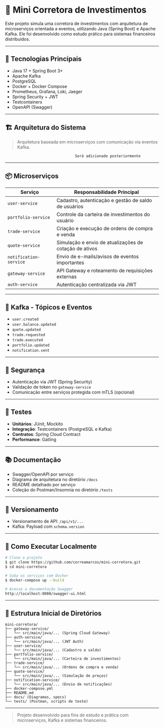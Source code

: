 # 🏦 Mini Corretora de Investimentos

Este projeto simula uma corretora de investimentos com arquitetura de microserviços orientada a eventos, utilizando Java (Spring Boot) e Apache Kafka. Ele foi desenvolvido como estudo prático para sistemas financeiros distribuídos.

---

## 🔧 Tecnologias Principais

* Java 17 + Spring Boot 3+
* Apache Kafka
* PostgreSQL
* Docker + Docker Compose
* Prometheus, Grafana, Loki, Jaeger
* Spring Security + JWT
* Testcontainers
* OpenAPI (Swagger)

---

## 🏗️ Arquitetura do Sistema

> Arquitetura baseada em microserviços com comunicação via eventos Kafka.

```
                                Será adicionado posteriormente
```

---

## 📦 Microserviços

| Serviço                | Responsabilidade Principal                             |
| ---------------------- | ------------------------------------------------------ |
| `user-service`         | Cadastro, autenticação e gestão de saldo de usuários   |
| `portfolio-service`    | Controle da carteira de investimentos do usuário       |
| `trade-service`        | Criação e execução de ordens de compra e venda         |
| `quote-service`        | Simulação e envio de atualizações de cotação de ativos |
| `notification-service` | Envio de e-mails/avisos de eventos importantes         |
| `gateway-service`      | API Gateway e roteamento de requisições externas       |
| `auth-service`         | Autenticação centralizada via JWT                      |

---

## 🔄 Kafka - Tópicos e Eventos

* `user.created`
* `user.balance.updated`
* `quote.updated`
* `trade.requested`
* `trade.executed`
* `portfolio.updated`
* `notification.sent`

---

## 🔐 Segurança

* Autenticação via JWT (Spring Security)
* Validação de token no `gateway-service`
* Comunicação entre serviços protegida com mTLS (opcional)

---

## 🧪 Testes

* **Unitários**: JUnit, Mockito
* **Integração**: Testcontainers (PostgreSQL e Kafka)
* **Contratos**: Spring Cloud Contract
* **Performance**: Gatling

---

## 📚 Documentação

* Swagger/OpenAPI por serviço
* Diagrama de arquitetura no diretório `/docs`
* README detalhado por serviço
* Coleção do Postman/Insomnia no diretório `/tests`

---

## 📁 Versionamento

* Versionamento de API: `/api/v1/...`
* Kafka: Payload com `schema.version`

---

## 🚀 Como Executar Localmente

```bash
# Clone o projeto
$ git clone https://github.com/correamarcos/mini-corretora.git
$ cd mini-corretora

# Suba os serviços com Docker
$ docker-compose up --build

# Acesse a documentação Swagger
http://localhost:8080/swagger-ui.html
```

---

## 📂 Estrutura Inicial de Diretórios

```
mini-corretora/
├── gateway-service/
│   └── src/main/java/... (Spring Cloud Gateway)
├── auth-service/
│   └── src/main/java/... (JWT Auth)
├── user-service/
│   └── src/main/java/... (Cadastro e saldo)
├── portfolio-service/
│   └── src/main/java/... (Carteira de investimentos)
├── trade-service/
│   └── src/main/java/... (Ordens de compra e venda)
├── quote-service/
│   └── src/main/java/... (Simulação de preços)
├── notification-service/
│   └── src/main/java/... (Envio de notificações)
├── docker-compose.yml
├── README.md
├── docs/ (Diagramas, specs)
└── tests/ (Postman, scripts de teste)
```


---

> Projeto desenvolvido para fins de estudo e prática com microserviços, Kafka e sistemas financeiros.
